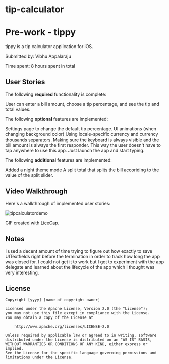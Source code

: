 # tip-calculator

# Pre-work - tippy

tippy is a tip calculator application for iOS.

Submitted by: Vibhu Appalaraju

Time spent: 8 hours spent in total

## User Stories

The following **required** functionality is complete:

User can enter a bill amount, choose a tip percentage, and see the tip and total values.

The following **optional** features are implemented:

Settings page to change the default tip percentage.
UI animations (when changing background color)
Using locale-specific currency and currency thousands separators.
Making sure the keyboard is always visible and the bill amount is always the first responder. This way the user doesn't have to tap anywhere to use this app. Just launch the app and start typing.

The following **additional** features are implemented:

Added a night theme mode
A split total that splits the bill accoriding to the value of the split slider.

## Video Walkthrough 

Here's a walkthrough of implemented user stories:

![tipcalculatordemo](https://user-images.githubusercontent.com/19617642/44613369-29bfa480-a7d8-11e8-9ee9-7a03ac6eb94b.gif)

GIF created with [LiceCap](http://www.cockos.com/licecap/).

## Notes

I used a decent amount of time trying to figure out how exactly to save UITextfields right before the termination in order to track how long the app was closed for. I could not get it to work but I got to experiment with the app delegate and learned about the lifecycle of the app which I thought was very interesting. 

## License

    Copyright [yyyy] [name of copyright owner]

    Licensed under the Apache License, Version 2.0 (the "License");
    you may not use this file except in compliance with the License.
    You may obtain a copy of the License at

        http://www.apache.org/licenses/LICENSE-2.0

    Unless required by applicable law or agreed to in writing, software
    distributed under the License is distributed on an "AS IS" BASIS,
    WITHOUT WARRANTIES OR CONDITIONS OF ANY KIND, either express or implied.
    See the License for the specific language governing permissions and
    limitations under the License.
